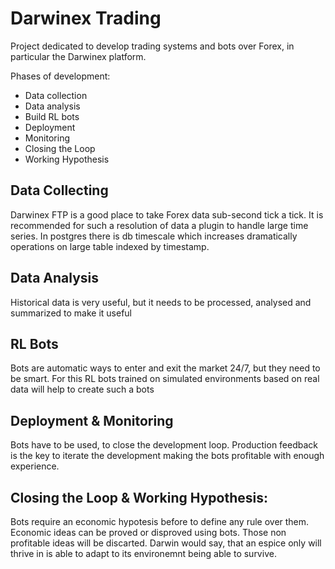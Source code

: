 # Darwinex Trading

Project dedicated to develop trading systems and bots over Forex, in particular the Darwinex platform. 

Phases of development:

* Data collection
* Data analysis
* Build RL bots
* Deployment
* Monitoring
* Closing the Loop 
* Working Hypothesis

## Data Collecting

Darwinex FTP is a good place to take Forex data sub-second tick a tick. It is recommended for such a resolution of data a plugin to handle large time series. In postgres there is db timescale which increases dramatically operations on large table indexed by timestamp. 

## Data Analysis

Historical data is very useful, but it needs to be processed, analysed and summarized to make it useful

## RL Bots

Bots are automatic ways to enter and exit the market 24/7, but they need to be smart. For this RL bots trained on simulated environments based on real data will help to create such a bots

## Deployment & Monitoring

Bots have to be used, to close the development loop. Production feedback is the key to iterate the development making the bots profitable with enough experience.

## Closing the Loop & Working Hypothesis: 

Bots require an economic hypotesis before to define any rule over them. Economic ideas can be proved or disproved using bots. Those non profitable ideas will be discarted. Darwin would say, that an espice only will thrive in is able to adapt to its environemnt being able to survive. 


